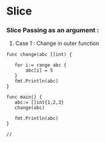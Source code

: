 # Slice 

### Slice Passing as an argument : 

 1. Case 1 : Change in outer function 

 ```
 func change(abc []int) {

    for i:= range abc {
        abc[i] = 5
    }
    fmt.Println(abc)
 }

 func main() {
    abc:= []int{1,2,3}
    change(abc)

    fmt.Println(abc)
 }

 // 

 ```

 